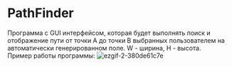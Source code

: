# PathFinder
Программа с GUI интерфейсом, которая будет  выполнять поиск и отображение пути от точки A до точки B выбранных пользователем на автоматически генерированном поле.
W - ширина, H - высота.                 
Пример работы программы: 
![ezgif-2-380de61c7e](https://user-images.githubusercontent.com/69743611/201283409-e9af5998-114f-4c5b-8311-8d26748e6da9.gif)
